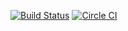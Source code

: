[![Build Status](https://travis-ci.org/viewthespace/github_events.svg)](https://travis-ci.org/viewthespace/github_events)
[![Circle CI](https://circleci.com/gh/viewthespace/github_events/tree/master.svg?style=svg)](https://circleci.com/gh/viewthespace/github_events/tree/master)

